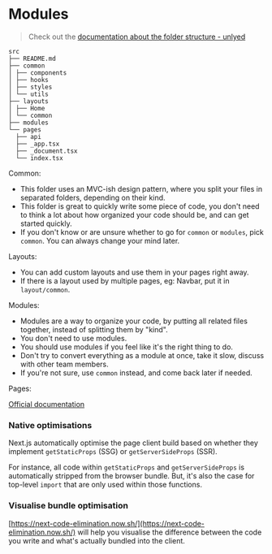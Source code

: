 # Modules

> Check out the [documentation about the folder structure - unlyed](https://unlyed.github.io/next-right-now/reference/folder-structure)

```
src
├── README.md
├── common
│ ├── components
│ ├── hooks
│ ├── styles
│ └── utils
├── layouts
│ ├── Home
│ └── common
├── modules
└── pages
  ├── api
  ├── _app.tsx
  ├── _document.tsx
  └── index.tsx

```

Common:

- This folder uses an MVC-ish design pattern, where you split your files in separated folders, depending on their kind.
- This folder is great to quickly write some piece of code, you don't need to think a lot about how organized your code should be, and can get started quickly.
- If you don't know or are unsure whether to go for `common` or `modules`, pick `common`. You can always change your mind later.

Layouts:

- You can add custom layouts and use them in your pages right away.
- If there is a layout used by multiple pages, eg: Navbar, put it in `layout/common`.

Modules:

- Modules are a way to organize your code, by putting all related files together, instead of splitting them by "kind".
- You don't need to use modules.
- You should use modules if you feel like it's the right thing to do.
- Don't try to convert everything as a module at once, take it slow, discuss with other team members.
- If you're not sure, use `common` instead, and come back later if needed.

Pages:

[Official documentation](https://nextjs.org/docs/basic-features/pages)

### Native optimisations

Next.js automatically optimise the page client build based on whether they implement `getStaticProps` (SSG) or `getServerSideProps` (SSR).

For instance, all code within `getStaticProps` and `getServerSideProps` is automatically stripped from the browser bundle. But, it's also the case for
top-level `import` that are only used within those functions.

### Visualise bundle optimisation

[https://next-code-elimination.now.sh/](https://next-code-elimination.now.sh/) will help you visualise the difference between the code you write and what's
actually bundled into the client.
